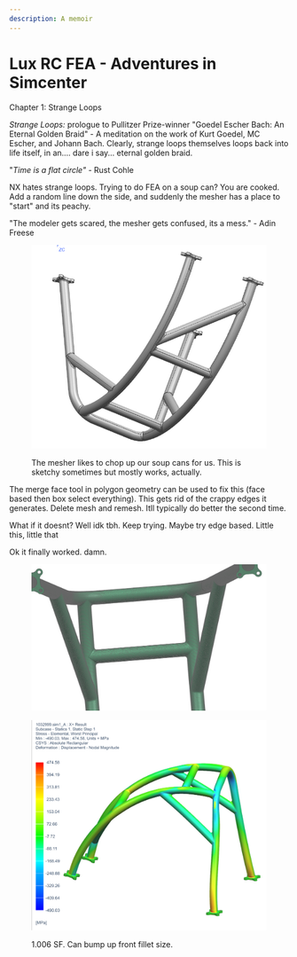 ```yaml
---
description: A memoir
---
```


# Lux RC FEA - Adventures in Simcenter

Chapter 1: Strange Loops

_Strange Loops:_ prologue to Pullitzer Prize-winner "Goedel Escher Bach: An Eternal Golden Braid" - A meditation on the work of Kurt Goedel, MC Escher, and Johann Bach. Clearly, strange loops themselves loops back into life itself, in an.... dare i say... eternal golden braid.

"_Time is a flat circle" -_ Rust Cohle



NX hates strange loops. Trying to do FEA on a soup can? You are cooked. Add a random line down the side, and suddenly the mesher has a place to "start" and its peachy.

"The modeler gets scared, the mesher gets confused, its a mess." - Adin Freese



<figure><img src="../../.gitbook/assets/image (1).png" alt=""><figcaption><p>The mesher likes to chop up our soup cans for us. This is sketchy sometimes but mostly works, actually.</p></figcaption></figure>



The merge face tool in polygon geometry can be used to fix this (face based then box select everything). This gets rid of the crappy edges it generates. Delete mesh and remesh. Itll typically do better the second time.&#x20;

What if it doesnt? Well idk tbh. Keep trying. Maybe try edge based. Little this, little that

Ok it finally worked. damn.

<figure><img src="../../.gitbook/assets/image.png" alt=""><figcaption></figcaption></figure>



<figure><img src="../../.gitbook/assets/image (1) (1).png" alt=""><figcaption><p>1.006 SF. Can bump up front fillet size.</p></figcaption></figure>
